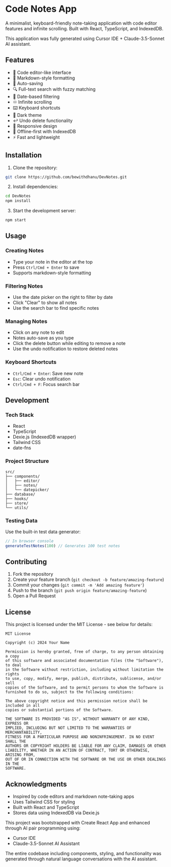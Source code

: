 # Code Notes App

A minimalist, keyboard-friendly note-taking application with code editor features and infinite scrolling. Built with React, TypeScript, and IndexedDB.

This application was fully generated using Cursor IDE + Claude-3.5-Sonnet AI assistant.

## Features

- 🎨 Code editor-like interface
- 📝 Markdown-style formatting
- 🔄 Auto-saving
- 🔍 Full-text search with fuzzy matching
- 📅 Date-based filtering
- ♾️ Infinite scrolling
- ⌨️ Keyboard shortcuts
- 🌙 Dark theme
- ↩️ Undo delete functionality
- 📱 Responsive design
- 💾 Offline-first with IndexedDB
- ⚡ Fast and lightweight

## Installation

1. Clone the repository:
```bash
git clone https://github.com/bewithdhanu/DevNotes.git
```

2. Install dependencies:
```bash
cd DevNotes
npm install
```

3. Start the development server:
```bash
npm start
```

## Usage

### Creating Notes
- Type your note in the editor at the top
- Press `Ctrl/Cmd + Enter` to save
- Supports markdown-style formatting

### Filtering Notes
- Use the date picker on the right to filter by date
- Click "Clear" to show all notes
- Use the search bar to find specific notes

### Managing Notes
- Click on any note to edit
- Notes auto-save as you type
- Click the delete button while editing to remove a note
- Use the undo notification to restore deleted notes

### Keyboard Shortcuts
- `Ctrl/Cmd + Enter`: Save new note
- `Esc`: Clear undo notification
- `Ctrl/Cmd + F`: Focus search bar

## Development

### Tech Stack
- React
- TypeScript
- Dexie.js (IndexedDB wrapper)
- Tailwind CSS
- date-fns

### Project Structure
```
src/
├── components/
│   ├── editor/
│   ├── notes/
│   └── datepicker/
├── database/
├── hooks/
├── store/
└── utils/
```

### Testing Data
Use the built-in test data generator:
```javascript
// In browser console
generateTestNotes(100) // Generates 100 test notes
```

## Contributing

1. Fork the repository
2. Create your feature branch (`git checkout -b feature/amazing-feature`)
3. Commit your changes (`git commit -m 'Add amazing feature'`)
4. Push to the branch (`git push origin feature/amazing-feature`)
5. Open a Pull Request

## License

This project is licensed under the MIT License - see below for details:

```
MIT License

Copyright (c) 2024 Your Name

Permission is hereby granted, free of charge, to any person obtaining a copy
of this software and associated documentation files (the "Software"), to deal
in the Software without restriction, including without limitation the rights
to use, copy, modify, merge, publish, distribute, sublicense, and/or sell
copies of the Software, and to permit persons to whom the Software is
furnished to do so, subject to the following conditions:

The above copyright notice and this permission notice shall be included in all
copies or substantial portions of the Software.

THE SOFTWARE IS PROVIDED "AS IS", WITHOUT WARRANTY OF ANY KIND, EXPRESS OR
IMPLIED, INCLUDING BUT NOT LIMITED TO THE WARRANTIES OF MERCHANTABILITY,
FITNESS FOR A PARTICULAR PURPOSE AND NONINFRINGEMENT. IN NO EVENT SHALL THE
AUTHORS OR COPYRIGHT HOLDERS BE LIABLE FOR ANY CLAIM, DAMAGES OR OTHER
LIABILITY, WHETHER IN AN ACTION OF CONTRACT, TORT OR OTHERWISE, ARISING FROM,
OUT OF OR IN CONNECTION WITH THE SOFTWARE OR THE USE OR OTHER DEALINGS IN THE
SOFTWARE.
```

## Acknowledgments

- Inspired by code editors and markdown note-taking apps
- Uses Tailwind CSS for styling
- Built with React and TypeScript
- Stores data using IndexedDB via Dexie.js

This project was bootstrapped with Create React App and enhanced through AI pair programming using:
- Cursor IDE
- Claude-3.5-Sonnet AI Assistant

The entire codebase including components, styling, and functionality was generated through natural language conversations with the AI assistant.